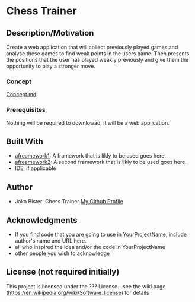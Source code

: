 # Chess Trainer
## Description/Motivation

Create a web application that will collect previously played games and analyse these games to find weak points in the users 
game. Then presents the positions that the user has played weakly previously and give them the opportunity to play a stronger move. 

### Concept
[Concept.md](concept.md)

### Prerequisites

Nothing will be required to downlowad, it will be a web application. 
## Built With

- [afreamework1](http://www.aframework1.io/): A framework that is likly to be used goes here.
- [afreamework2](http://www.aframework2.io/): A second framework that is likly to be used goes here.
- IDE, if applicable

## Author

- Jako Bister: Chess Trainer [My Github Profile](https://github.com/bisterj)

## Acknowledgments

- If you find code that you are going to use in YourProjectName, include author's name and URL here.
- all who inspired the idea and/or the code in YourProjectName
- other people you wish to acknowledge

## License (not required initially)

This project is licensed under the ??? License - see the wiki page (https://en.wikipedia.org/wiki/Software_license) for details

